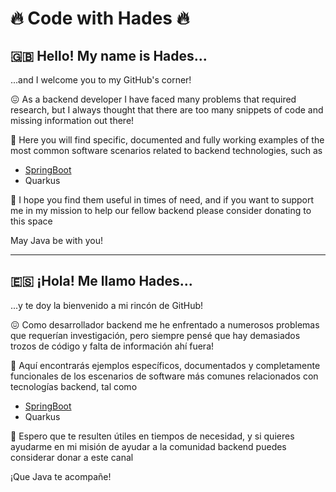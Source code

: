 # :fire: Code with Hades :fire:

## :uk: Hello! My name is Hades...

...and I welcome you to my GitHub's corner!

:confounded: As a backend developer I have faced many problems that required research, but I always thought that there are too many snippets of code and missing information out there!

:rocket: Here you will find specific, documented and fully working examples of the most common software scenarios related to backend technologies, such as

* [SpringBoot](https://github.com/codewithhades/spring-boot)
* Quarkus

:pray: I hope you find them useful in times of need, and if you want to support me in my mission to help our fellow backend please consider donating to this space

May Java be with you!

---

## :es: ¡Hola! Me llamo Hades...

...y te doy la bienvenido a mi rincón de GitHub!

:confounded: Como desarrollador backend me he enfrentado a numerosos problemas que requerían investigación, pero siempre pensé que hay demasiados trozos de código y falta de información ahí fuera!

:rocket: Aquí encontrarás ejemplos específicos, documentados y completamente funcionales de los escenarios de software más comunes relacionados con tecnologías backend, tal como

* [SpringBoot](https://github.com/codewithhades/spring-boot)
* Quarkus

:pray: Espero que te resulten útiles en tiempos de necesidad, y si quieres ayudarme en mi misión de ayudar a la comunidad backend puedes considerar donar a este canal

¡Que Java te acompañe!